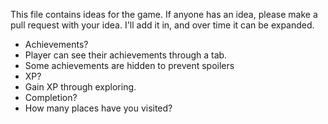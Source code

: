 This file contains ideas for the game.
If anyone has an idea, please make a pull request with your idea. I'll add it in, and over time it can be expanded.

- Achievements?
 - Player can see their achievements through a tab.
 - Some achievements are hidden to prevent spoilers
- XP?
 - Gain XP through exploring.
- Completion?
 - How many places have you visited?
